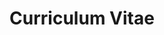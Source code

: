 ---
title: Curriculum Vitae
type: landing

sections:
  - block: markdown
    content:
      title: Contact
      text: |-
        [weeser@ksu.edu](mailto:weeser@ksu.edu)
  - block: markdown
    content:
      title: Education
      subtitle: ''
      text: |-
        {{% include file="/cv/education.md" type="md" %}} 
    design:
      columns: '1'
  - block: markdown
    content:
      title: Professional Experience
      subtitle: ''
      text: |-
        {{% include file="/cv/professionalExperience.md" type="md" %}} 
    design:
      columns: '1'
  - block: markdown
    content:
      title: Teaching Experience
      subtitle: ''
      text: |-
        {{% include file="/cv/teachingExperience.md" type="md" %}} 
    design:
      columns: '1'
  - block: markdown
    content:
      title: Organizaions
      subtitle: ''
      text: |-
        {{% include file="/cv/organizations.md" type="md" %}} 
    design:
      columns: '1'
  - block: markdown
    content:
      title: Service
      subtitle: ''
      text: |-
        {{% include file="/cv/service.md" type="md" %}} 
    design:
      columns: '1'
  - block: markdown
    content:
      title: Awards
      subtitle: ''
      text: |-
        {{% include file="/cv/awards.md" type="md" %}} 
    design:
      columns: '1'
  - block: collection
    content:
      title: Publications
      count: 0
      filters:
        folders:
          - publication
        exclude_featured: false
    design:
      columns: '2'
      view: citation
---